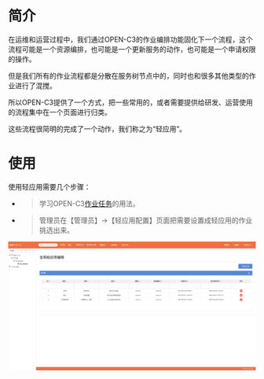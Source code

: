 # 简介

在运维和运营过程中，我们通过OPEN-C3的作业编排功能固化下一个流程，这个流程可能是一个资源编排，也可能是一个更新服务的动作，也可能是一个申请权限的操作。

但是我们所有的作业流程都是分散在服务树节点中的，同时也和很多其他类型的作业进行了混搅。

所以OPEN-C3提供了一个方式，把一些常用的，或者需要提供给研发、运营使用的流程集中在一个页面进行归类。

这些流程很简明的完成了一个动作，我们称之为“轻应用”。

# 使用

使用轻应用需要几个步骤：

* > 学习OPEN-C3[作业任务](/作业任务/README.md)的用法。
* > 管理员在【管理员】->【轻应用配置】页面把需要设置成轻应用的作业挑选出来。

![轻应用管理](/轻应用/images/轻应用管理页.png)